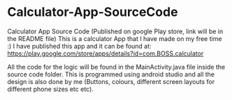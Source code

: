 # Calculator-App-SourceCode
Calculator App Source Code (Published on google Play store, link will be in the README file)
This is a calculator App that I have made on my free time :) I have published this app and it can be found at: https://play.google.com/store/apps/details?id=com.BOSS.calculator

All the code for the logic will be found in the MainActivity.java file inside the source code folder. This is programmed using android studio and all
the design is also done by me (Buttons, colours, different screen layouts for different phone sizes etc etc).
